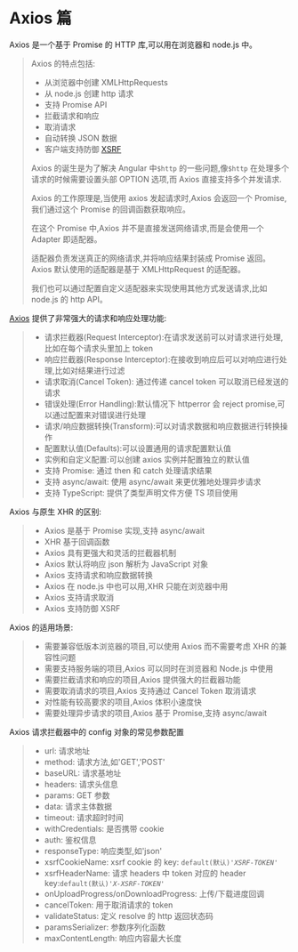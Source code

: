 # Axios 篇

Axios 是一个基于 Promise 的 HTTP 库,可以用在浏览器和 node.js 中。

> Axios 的特点包括:
>
> - 从浏览器中创建 XMLHttpRequests
> - 从 node.js 创建 http 请求
> - 支持 Promise API
> - 拦截请求和响应
> - 取消请求
> - 自动转换 JSON 数据
> - 客户端支持防御 [XSRF](./terminology.md/#xsrf)
>
> Axios 的诞生是为了解决 Angular 中`$http` 的一些问题,像`$http` 在处理多个请求的时候需要设置头部 OPTION 选项,而 Axios 直接支持多个并发请求.
>
> Axios 的工作原理是,当使用 axios 发起请求时,Axios 会返回一个 Promise,我们通过这个 Promise 的回调函数获取响应。
>
> 在这个 Promise 中,Axios 并不是直接发送网络请求,而是会使用一个 Adapter 即适配器。
>
> 适配器负责发送真正的网络请求,并将响应结果封装成 Promise 返回。Axios 默认使用的适配器是基于 XMLHttpRequest 的适配器。
>
> 我们也可以通过配置自定义适配器来实现使用其他方式发送请求,比如 node.js 的 http API。

[Axios](https://www.axios-http.cn/docs/req_config) 提供了非常强大的请求和响应处理功能:

> - 请求拦截器(Request Interceptor):在请求发送前可以对请求进行处理,比如在每个请求头里加上 token
> - 响应拦截器(Response Interceptor):在接收到响应后可以对响应进行处理,比如对结果进行过滤
> - 请求取消(Cancel Token): 通过传递 cancel token 可以取消已经发送的请求
> - 错误处理(Error Handling):默认情况下 httperror 会 reject promise,可以通过配置来对错误进行处理
> - 请求/响应数据转换(Transform):可以对请求数据和响应数据进行转换操作
> - 配置默认值(Defaults):可以设置通用的请求配置默认值
> - 实例和自定义配置:可以创建 axios 实例并配置独立的默认值
> - 支持 Promise: 通过 then 和 catch 处理请求结果
> - 支持 async/await: 使用 async/await 来更优雅地处理异步请求
> - 支持 TypeScript: 提供了类型声明文件方便 TS 项目使用

Axios 与原生 XHR 的区别:

> - Axios 是基于 Promise 实现,支持 async/await
> - XHR 基于回调函数
> - Axios 具有更强大和灵活的拦截器机制
> - Axios 默认将响应 json 解析为 JavaScript 对象
> - Axios 支持请求和响应数据转换
> - Axios 在 node.js 中也可以用,XHR 只能在浏览器中用
> - Axios 支持请求取消
> - Axios 支持防御 XSRF

Axios 的适用场景:

> - 需要兼容低版本浏览器的项目,可以使用 Axios 而不需要考虑 XHR 的兼容性问题
> - 需要支持服务端的项目,Axios 可以同时在浏览器和 Node.js 中使用
> - 需要拦截请求和响应的项目,Axios 提供强大的拦截器功能
> - 需要取消请求的项目,Axios 支持通过 Cancel Token 取消请求
> - 对性能有较高要求的项目,Axios 体积小速度快
> - 需要处理异步请求的项目,Axios 基于 Promise,支持 async/await

Axios 请求拦截器中的 config 对象的常见参数配置

> - url: 请求地址
> - method: 请求方法,如'GET','POST'
> - baseURL: 请求基地址
> - headers: 请求头信息
> - params: GET 参数
> - data: 请求主体数据
> - timeout: 请求超时时间
> - withCredentials: 是否携带 cookie
> - auth: 鉴权信息
> - responseType: 响应类型,如'json'
> - xsrfCookieName: xsrf cookie 的 key: `default(默认)`_`'XSRF-TOKEN'`_
> - xsrfHeaderName: 请求 headers 中 token 对应的 header key:`default(默认)`_`'X-XSRF-TOKEN'`_
> - onUploadProgress/onDownloadProgress: 上传/下载进度回调
> - cancelToken: 用于取消请求的 token
> - validateStatus: 定义 resolve 的 http 返回状态码
> - paramsSerializer: 参数序列化函数
> - maxContentLength: 响应内容最大长度
>
